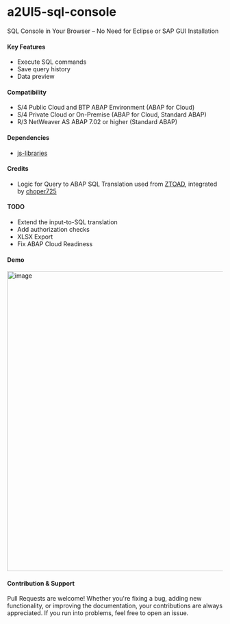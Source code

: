 # a2UI5-sql-console
SQL Console in Your Browser – No Need for Eclipse or SAP GUI Installation

#### Key Features
* Execute SQL commands
* Save query history
* Data preview

#### Compatibility
* S/4 Public Cloud and BTP ABAP Environment (ABAP for Cloud)
* S/4 Private Cloud or On-Premise (ABAP for Cloud, Standard ABAP)
* R/3 NetWeaver AS ABAP 7.02 or higher (Standard ABAP)

#### Dependencies
* [js-libraries](https://github.com/abap2UI5-addons/js-libraries)

#### Credits
* Logic for Query to ABAP SQL Translation used from [ZTOAD](https://github.com/marianfoo/ztoad), integrated by [choper725](https://github.com/choper725)

#### TODO
* Extend the input-to-SQL translation
* Add authorization checks
* XLSX Export
* Fix ABAP Cloud Readiness

#### Demo
<img width="700" alt="image" src="https://github.com/abap2UI5-apps/sql-console/assets/102328295/0be2bb38-d68a-475c-910a-b341757e5862">

#### Contribution & Support
Pull Requests are welcome! Whether you're fixing a bug, adding new functionality, or improving the documentation, your contributions are always appreciated. If you run into problems, feel free to open an issue.
